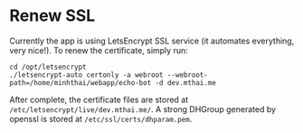 # Renew SSL
Currently the app is using LetsEncrypt SSL service (it automates everything, very nice!). To renew the certificate, simply run:
```
cd /opt/letsencrypt
./letsencrypt-auto certonly -a webroot --webroot-path=/home/minhthai/webapp/echo-bot -d dev.mthai.me
```
After complete, the certificate files are stored at
`/etc/letsencrypt/live/dev.mthai.me/`.
A strong DHGroup generated by openssl is stored at
`/etc/ssl/certs/dhparam.pem`.
